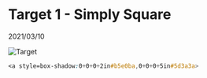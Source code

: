 # Target 1 - Simply Square

2021/03/10

![Target](https://cssbattle.dev/targets/1.png)

```css
<a style=box-shadow:0+0+0+2in#b5e0ba,0+0+0+5in#5d3a3a>
```
